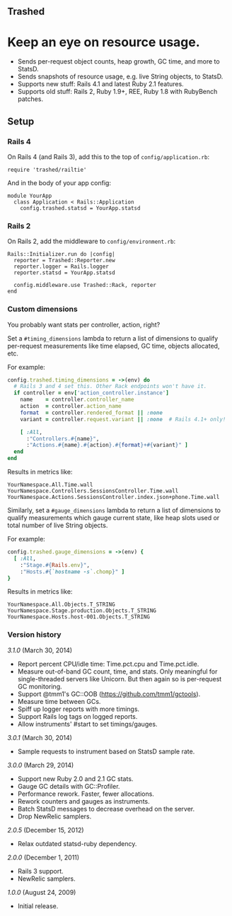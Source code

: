 ## Trashed
# Keep an eye on resource usage.


 - Sends per-request object counts, heap growth, GC time, and more to StatsD.
 - Sends snapshots of resource usage, e.g. live String objects, to StatsD.
 - Supports new stuff: Rails 4.1 and latest Ruby 2.1 features.
 - Supports old stuff: Rails 2, Ruby 1.9+, REE, Ruby 1.8 with RubyBench patches.

## Setup

### Rails 4

On Rails 4 (and Rails 3), add this to the top of `config/application.rb`:

    require 'trashed/railtie'

And in the body of your app config:

    module YourApp
      class Application < Rails::Application
        config.trashed.statsd = YourApp.statsd


### Rails 2

On Rails 2, add the middleware to `config/environment.rb`:

    Rails::Initializer.run do |config|
      reporter = Trashed::Reporter.new
      reporter.logger = Rails.logger
      reporter.statsd = YourApp.statsd

      config.middleware.use Trashed::Rack, reporter
    end


### Custom dimensions

You probably want stats per controller, action, right?

Set a `#timing_dimensions` lambda to return a list of dimensions to
qualify per-request measurements like time elapsed, GC time, objects
allocated, etc.

For example:
```ruby
config.trashed.timing_dimensions = ->(env) do
  # Rails 3 and 4 set this. Other Rack endpoints won't have it.
  if controller = env['action_controller.instance']
    name    = controller.controller_name
    action  = controller.action_name
    format  = controller.rendered_format || :none
    variant = controller.request.variant || :none  # Rails 4.1+ only!

    [ :All,
      :"Controllers.#{name}",
      :"Actions.#{name}.#{action}.#{format}+#{variant}" ]
  end
end
```

Results in metrics like:
```
YourNamespace.All.Time.wall
YourNamespace.Controllers.SessionsController.Time.wall
YourNamespace.Actions.SessionsController.index.json+phone.Time.wall
```


Similarly, set a `#gauge_dimensions` lambda to return a list of dimensions to
qualify measurements which gauge current state, like heap slots used or total
number of live String objects.

For example:

```ruby
config.trashed.gauge_dimensions = ->(env) {
  [ :All,
    :"Stage.#{Rails.env}",
    :"Hosts.#{`hostname -s`.chomp}" ]
}
```

Results in metrics like:
```
YourNamespace.All.Objects.T_STRING
YourNamespace.Stage.production.Objects.T_STRING
YourNamespace.Hosts.host-001.Objects.T_STRING
```


### Version history

*3.1.0* (March 30, 2014)

* Report percent CPU/idle time: Time.pct.cpu and Time.pct.idle.
* Measure out-of-band GC count, time, and stats. Only meaningful for
  single-threaded servers like Unicorn. But then again so is per-request
  GC monitoring.
* Support @tmm1's GC::OOB (https://github.com/tmm1/gctools).
* Measure time between GCs.
* Spiff up logger reports with more timings.
* Support Rails log tags on logged reports.
* Allow instruments' #start to set timings/gauges.

*3.0.1* (March 30, 2014)

* Sample requests to instrument based on StatsD sample rate.

*3.0.0* (March 29, 2014)

* Support new Ruby 2.0 and 2.1 GC stats.
* Gauge GC details with GC::Profiler.
* Performance rework. Faster, fewer allocations.
* Rework counters and gauges as instruments.
* Batch StatsD messages to decrease overhead on the server.
* Drop NewRelic samplers.

*2.0.5* (December 15, 2012)

* Relax outdated statsd-ruby dependency.

*2.0.0* (December 1, 2011)

* Rails 3 support.
* NewRelic samplers.

*1.0.0* (August 24, 2009)

* Initial release.
